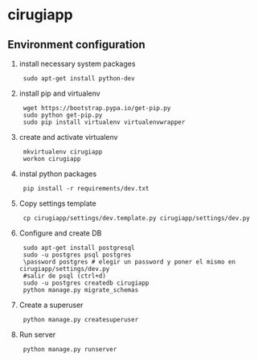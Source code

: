 # cirugiapp

Environment configuration
------------------------

1. install necessary system packages

        sudo apt-get install python-dev
        
2. install pip and virtualenv

        wget https://bootstrap.pypa.io/get-pip.py
        sudo python get-pip.py
        sudo pip install virtualenv virtualenvwrapper

3. create and activate virtualenv

        mkvirtualenv cirugiapp
        workon cirugiapp

4. instal python packages

        pip install -r requirements/dev.txt

5. Copy settings template
        
        cp cirugiapp/settings/dev.template.py cirugiapp/settings/dev.py

6. Configure and create DB
        
        sudo apt-get install postgresql
        sudo -u postgres psql postgres
        \password postgres # elegir un password y poner el mismo en cirugiapp/settings/dev.py
        #salir de psql (ctrl+d)
        sudo -u postgres createdb cirugiapp
        python manage.py migrate_schemas

7. Create a superuser
        
        python manage.py createsuperuser
        
9. Run server

        python manage.py runserver
